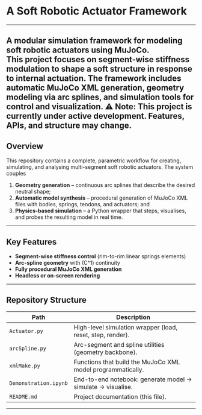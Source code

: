 # A Soft Robotic Actuator Framework
---
A modular simulation framework for modeling soft robotic actuators using MuJoCo.  
This project focuses on segment-wise stiffness modulation to shape a soft structure in response to internal actuation. The framework includes automatic MuJoCo XML generation, geometry modeling via arc splines, and simulation tools for control and visualization.
**⚠️ Note:** This project is currently under active development. Features, APIs, and structure may change.
---

## Overview

This repository contains a complete, parametric workflow for creating, simulating, and analysing multi-segment soft robotic actuators.  The system couples
1. **Geometry generation** – continuous arc splines that describe the desired neutral shape;
2. **Automatic model synthesis** – procedural generation of MuJoCo XML files with bodies, springs, tendons, and actuators; and
3. **Physics-based simulation** – a Python wrapper that steps, visualises, and probes the resulting model in real time.

---

## Key Features

- **Segment-wise stiffness control** (rim-to-rim linear springs elements)
- **Arc-spline geometry** with \(C^1\) continuity
- **Fully procedural MuJoCo XML generation**
- **Headless or on-screen rendering**

---

## Repository Structure

| Path                  | Description                                                 |
| --------------------- | ----------------------------------------------------------- |
| `Actuator.py`         | High-level simulation wrapper (load, reset, step, render).  |
| `arcSpline.py`        | Arc-segment and spline utilities (geometry backbone).       |
| `xmlMake.py`          | Functions that build the MuJoCo XML model programmatically. |
| `Demonstration.ipynb` | End-to-end notebook: generate model → simulate → visualise. |
| `README.md`           | Project documentation (this file).                          |

---
